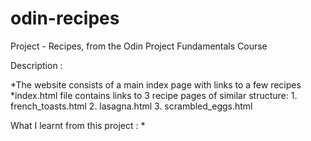 # odin-recipes
Project - Recipes, from the Odin Project Fundamentals Course 

Description :

*The website consists of a main index page with links to a few recipes
*index.html file contains links to 3 recipe pages of similar structure:
                1. french_toasts.html
                2. lasagna.html
                3. scrambled_eggs.html

What I learnt from this project :
*






